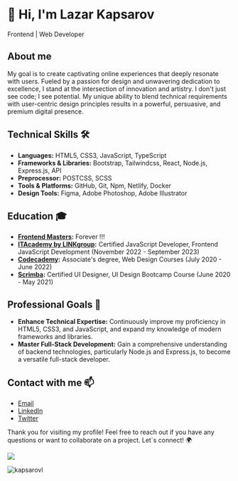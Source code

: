# 👋 Hi, I'm Lazar Kapsarov
Frontend | Web Developer

## About me
My goal is to create captivating online experiences that deeply resonate with users. Fueled by a passion for design and unwavering dedication to excellence, I stand at the intersection of innovation and artistry. I don't just see code; I see potential. My unique ability to blend technical requirements with user-centric design principles results in a powerful, persuasive, and premium digital presence.

##  Technical Skills  🛠️
- **Languages:** HTML5, CSS3, JavaScript, TypeScript
- **Frameworks & Libraries:** Bootstrap, Tailwindcss, React, Node.js, Express.js, API
- **Preprocessor:** POSTCSS, SCSS
- **Tools & Platforms:** GitHub, Git, Npm, Netlify, Docker
- **Design Tools:** Figma, Adobe Photoshop, Adobe Illustrator 

## Education  🎓
- **[Frontend Masters](https://frontendmasters.com/):** Forever !!!
- **[ITAcademy by LINKgroup](https://www.it-akademija.com/):** Certified JavaScript Developer, Frontend JavaScript Development (November 2022 - September 2023)
- **[Codecademy](https://www.codecademy.com/):** Associate's degree, Web Design Courses (July 2020 - June 2022)
- **[Scrimba](https://v2.scrimba.com/home):** Certified UI Designer, UI Design Bootcamp Course (June 2020 - May 2021)

## Professional Goals  🚀

- **Enhance Technical Expertise:** Continuously improve my proficiency in HTML5, CSS3, and JavaScript, and expand my knowledge of modern frameworks and libraries.
- **Master Full-Stack Development:** Gain a comprehensive understanding of backend technologies, particularly Node.js and Express.js, to become a versatile full-stack developer.

## Contact with me 📫
- [Email](mailto:kapsarovlazar@gmail.com)
- [LinkedIn](https://www.linkedin.com/in/lazar-kapsarov)
- [Twitter](https://x.com/kapsarovlazar)


Thank you for visiting my profile! Feel free to reach out if you have any questions or want to collaborate on a project. Let`s connect! 🌍

  

    
<!-- retro visitor counter -->  
<p align="left" >   
  <img src="https://profile-counter.glitch.me/kapsarovL/count.svg" />  
</p> 
 <p align="left"> <img src="https://komarev.com/ghpvc/?username=kapsarovl&label=Profile%20views&color=0e75b6&style=flat" alt="kapsarovl" /> </p>
